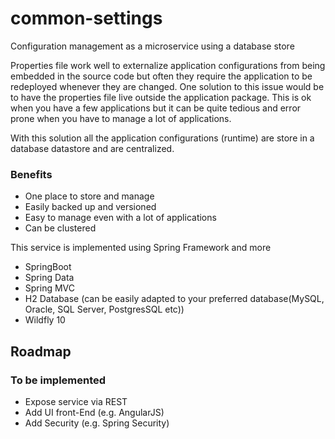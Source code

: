 # common-settings
Configuration management as a microservice using a database store

Properties file work well to externalize application configurations from being embedded in the source code but
often they require the application to be redeployed whenever they are changed. One solution to this issue would
be to have the properties file live outside the application package. This is ok when you have a few applications
but it can be quite tedious and error prone when you have to manage a lot of applications.

With this solution all the application configurations (runtime) are store in a database datastore and are centralized. 

### Benefits

* One place to store and manage
* Easily backed up and versioned
* Easy to manage even with a lot of applications
* Can be clustered 


This service is implemented using Spring Framework and more
* SpringBoot
* Spring Data 
* Spring MVC
* H2 Database (can be easily adapted to your preferred database(MySQL, Oracle, SQL Server, PostgresSQL etc))
* Wildfly 10

## Roadmap
### To be implemented

* Expose service via REST
* Add UI front-End (e.g. AngularJS)
* Add Security (e.g. Spring Security)
